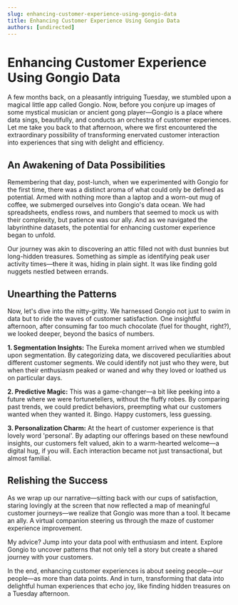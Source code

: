 ```yaml
---
slug: enhancing-customer-experience-using-gongio-data
title: Enhancing Customer Experience Using Gongio Data
authors: [undirected]
---
```



# Enhancing Customer Experience Using Gongio Data

A few months back, on a pleasantly intriguing Tuesday, we stumbled upon a magical little app called Gongio. Now, before you conjure up images of some mystical musician or ancient gong player—Gongio is a place where data sings, beautifully, and conducts an orchestra of customer experiences. Let me take you back to that afternoon, where we first encountered the extraordinary possibility of transforming enervated customer interaction into experiences that sing with delight and efficiency.

## An Awakening of Data Possibilities

Remembering that day, post-lunch, when we experimented with Gongio for the first time, there was a distinct aroma of what could only be defined as potential. Armed with nothing more than a laptop and a worn-out mug of coffee, we submerged ourselves into Gongio's data ocean. We had spreadsheets, endless rows, and numbers that seemed to mock us with their complexity, but patience was our ally. And as we navigated the labyrinthine datasets, the potential for enhancing customer experience began to unfold.

Our journey was akin to discovering an attic filled not with dust bunnies but long-hidden treasures. Something as simple as identifying peak user activity times—there it was, hiding in plain sight. It was like finding gold nuggets nestled between errands.

## Unearthing the Patterns

Now, let's dive into the nitty-gritty. We harnessed Gongio not just to swim in data but to ride the waves of customer satisfaction. One insightful afternoon, after consuming far too much chocolate (fuel for thought, right?), we looked deeper, beyond the basics of numbers.

**1. Segmentation Insights:** The Eureka moment arrived when we stumbled upon segmentation. By categorizing data, we discovered peculiarities about different customer segments. We could identify not just who they were, but when their enthusiasm peaked or waned and why they loved or loathed us on particular days.

**2. Predictive Magic:** This was a game-changer—a bit like peeking into a future where we were fortunetellers, without the fluffy robes. By comparing past trends, we could predict behaviors, preempting what our customers wanted when they wanted it. Bingo. Happy customers, less guessing.

**3. Personalization Charm:** At the heart of customer experience is that lovely word 'personal'. By adapting our offerings based on these newfound insights, our customers felt valued, akin to a warm-hearted welcome—a digital hug, if you will. Each interaction became not just transactional, but almost familial.

## Relishing the Success

As we wrap up our narrative—sitting back with our cups of satisfaction, staring lovingly at the screen that now reflected a map of meaningful customer journeys—we realize that Gongio was more than a tool. It became an ally. A virtual companion steering us through the maze of customer experience improvement.

My advice? Jump into your data pool with enthusiasm and intent. Explore Gongio to uncover patterns that not only tell a story but create a shared journey with your customers.

In the end, enhancing customer experiences is about seeing people—our people—as more than data points. And in turn, transforming that data into delightful human experiences that echo joy, like finding hidden treasures on a Tuesday afternoon.

